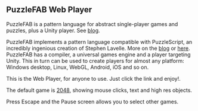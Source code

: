 ## PuzzleFAB Web Player

PuzzleFAB is a pattern language for abstract single-player games and puzzles, plus a Unity player. See [blog](http://www.polyomino.com/PuzzleFAB).

PuzzleFAB implements a pattern language compatible with PuzzleScript, an incredibly ingenious creation of Stephen Lavelle. 
More on the [blog](http://www.polyomino.com/puzzlescript) or [here](https://www.puzzlescript.net).
PuzzleFAB has a compiler, a universal games engine and a player targeting Unity. 
This in turn can be used to create players for almost any platform: Windows desktop, Linux, WebGL, Android, iOS and so on.

This is the Web Player, for anyone to use. Just click the link and enjoy!.

The default game is [2048](https://david-pfx.github.io/PuzzleFABweb/WebGL), showing mouse clicks, text and high res objects.

Press Escape and the Pause screen allows you to select other games.
